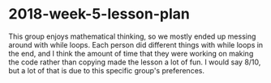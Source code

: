 # 2018-week-5-lesson-plan

This group enjoys mathematical thinking, so we mostly ended up messing around with while loops. Each person did different things with while loops in the end, and I think the amount of time that they were working on making the code rather than copying made the lesson a lot of fun. I would say 8/10, but a lot of that is due to this specific group's preferences.
